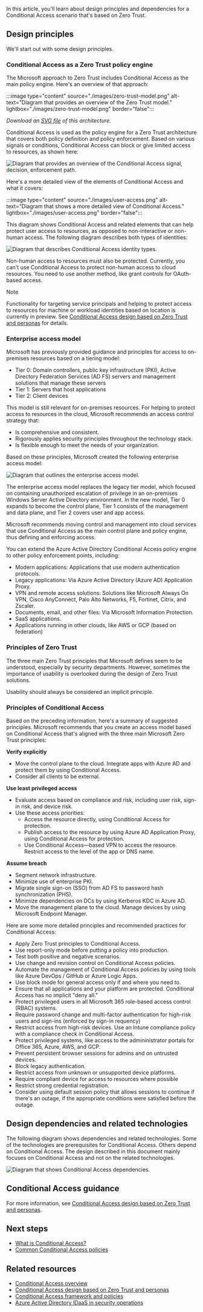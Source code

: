 In this article, you'll learn about design principles and dependencies for a Conditional Access scenario that's based on Zero Trust.

## Design principles

We'll start out with some design principles.

### Conditional Access as a Zero Trust policy engine

The Microsoft approach to Zero Trust includes Conditional Access as the main policy engine. Here's an overview of that approach:

:::image type="content" source="./images/zero-trust-model.png" alt-text="Diagram that provides an overview of the Zero Trust model." lightbox="./images/zero-trust-model.png" border="false":::

*Download an [SVG file](https://arch-center.azureedge.net/zero-trust-model.svg) of this architecture.* 

 Conditional Access is used as the policy engine for a Zero Trust architecture that covers both policy definition and policy enforcement. Based on various signals or conditions, Conditional Access can block or give limited access to resources, as shown here:

 ![Diagram that provides an overview of the Conditional Access signal, decision, enforcement path.](./images/conditional-access-signals.png)

 Here's a more detailed view of the elements of Conditional Access and what it covers:

:::image type="content" source="./images/user-access.png" alt-text="Diagram that shows a more detailed view of Conditional Access." lightbox="./images/user-access.png" border="false":::

 This diagram shows Conditional Access and related elements that can help protect user access to resources, as opposed to non-interactive or non-human access. The following diagram describes both types of identities: 

 ![Diagram that describes Conditional Access identity types.](./images/conditional-access-identity.svg)

Non-human access to resources must also be protected. Currently, you can't use Conditional Access to protect non-human access to cloud resources. You need to use another method, like grant controls for OAuth-based access.

> [!NOTE] 
> Functionality for targeting service principals and helping to protect access to resources for machine or workload identities based on location is currently in preview. See [Conditional Access design based on Zero Trust and personas](/azure/architecture/guide/security/conditional-access-architecture) for details.

### Enterprise access model

Microsoft has previously provided guidance and principles for access to on-premises resources based on a tiering model: 
- Tier 0: Domain controllers, public key infrastructure (PKI), Active Directory Federation Services (AD FS) servers and management solutions that manage these servers 
- Tier 1: Servers that host applications 
- Tier 2: Client devices 

This model is still relevant for on-premises resources. For helping to protect access to resources in the cloud, Microsoft recommends an access control strategy that:

- Is comprehensive and consistent.
- Rigorously applies security principles throughout the technology stack.
- Is flexible enough to meet the needs of your organization.

Based on these principles, Microsoft created the following enterprise access model:

![Diagram that outlines the enterprise access model.](./images/enterprise-access-model.png)

The enterprise access model replaces the legacy tier model, which focused on containing unauthorized escalation of privilege in an on-premises Windows Server Active Directory environment. In the new model, Tier 0 expands to become the control plane, Tier 1 consists of the management and data plane, and Tier 2 covers user and app access.

Microsoft recommends moving control and management into cloud services that use Conditional Access as the main control plane and policy engine, thus defining and enforcing access.

You can extend the Azure Active Directory Conditional Access policy engine to other policy enforcement points, including:

- Modern applications: Applications that use modern authentication protocols.
- Legacy applications: Via Azure Active Directory (Azure AD) Application Proxy.
- VPN and remote access solutions: Solutions like Microsoft Always On VPN, Cisco AnyConnect, Palo Alto Networks, F5, Fortinet, Citrix, and Zscaler.
- Documents, email, and other files: Via Microsoft Information Protection.
- SaaS applications.
- Applications running in other clouds, like AWS or GCP (based on federation)

### Principles of Zero Trust

The three main Zero Trust principles that Microsoft defines seem to be understood, especially by security departments. However, sometimes the importance of usability is overlooked during the design of Zero Trust solutions.

Usability should always be considered an implicit principle.

### Principles of Conditional Access

Based on the preceding information, here's a summary of suggested principles. Microsoft recommends that you create an access model based on Conditional Access that's aligned with the three main Microsoft Zero Trust principles:

**Verify explicitly**

- Move the control plane to the cloud. Integrate apps with Azure AD and protect them by using Conditional Access.
- Consider all clients to be external.

**Use least privileged access**
- Evaluate access based on compliance and risk, including user risk, sign-in risk, and device risk.
- Use these access priorities:
  - Access the resource directly, using Conditional Access for protection.
  - Publish access to the resource by using Azure AD Application Proxy, using  Conditional Access for protection.
  - Use Conditional Access—based VPN to access the resource. Restrict access to the level of the app or DNS name.

**Assume breach**

- Segment network infrastructure.
- Minimize use of enterprise PKI.
- Migrate single sign-on (SSO) from AD FS to password hash synchronization (PHS).
- Minimize dependencies on DCs by using Kerberos KDC in Azure AD.
- Move the management plane to the cloud. Manage devices by using Microsoft Endpoint Manager.

Here are some more detailed principles and recommended practices for Conditional Access:

- Apply Zero Trust principles to Conditional Access.
- Use report-only mode before putting a policy into production.
- Test both positive and negative scenarios.
- Use change and revision control on Conditional Access policies.
- Automate the management of Conditional Access policies by using tools like Azure DevOps / GitHub or Azure Logic Apps.
- Use block mode for general access only if and where you need to.
- Ensure that all applications and your platform are protected. Conditional Access has no implicit "deny all."
- Protect privileged users in all Microsoft 365 role-based access control (RBAC) systems.
- Require password change and multi-factor authentication for high-risk users and sign-ins (enforced by sign-in requency)
- Restrict access from high-risk devices. Use an Intune compliance policy with a compliance check in Conditional Access.
- Protect privileged systems, like access to the admininistrator portals for Office 365, Azure, AWS, and GCP.
- Prevent persistent browser sessions for admins and on untrusted devices.
- Block legacy authentication.
- Restrict access from unknown or unsupported device platforms.
- Require compliant device for access to resources where possible
- Restrict strong credential registration.
- Consider using default session policy that allows sessions to continue if there's an outage, if the appropriate conditions were satisfied before the outage.

## Design dependencies and related technologies

The following diagram shows dependencies and related technologies. Some of the technologies are prerequisites for Conditional Access. Others depend on Conditional Access. The design described in this document mainly focuses on Conditional Access and not on the related technologies.

![Diagram that shows Conditional Access dependencies.](./images/conditional-access-dependencies.png)

## Conditional Access guidance

For more information, see [Conditional Access design based on Zero Trust and personas](/azure/architecture/guide/security/conditional-access-architecture).

## Next steps 
- [What is Conditional Access?](/azure/active-directory/conditional-access/overview)
- [Common Conditional Access policies](/azure/active-directory/conditional-access/concept-conditional-access-policy-common)

## Related resources
- [Conditional Access overview](/azure/architecture/guide/security/conditional-access-zero-trust)
- [Conditional Access design based on Zero Trust and personas](/azure/architecture/guide/security/conditional-access-architecture)
- [Conditional Access framework and policies](/azure/architecture/guide/security/conditional-access-framework)
- [Azure Active Directory IDaaS in security operations](/azure/architecture/example-scenario/aadsec/azure-ad-security)
